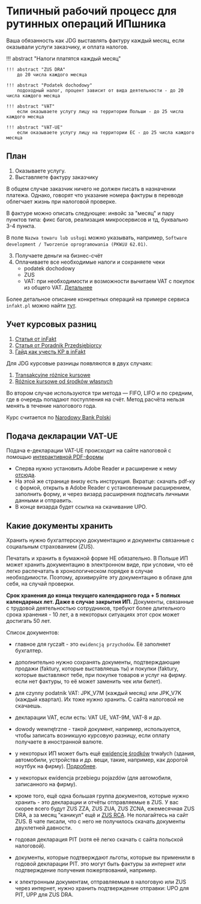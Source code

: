 # Типичный рабочий процесс для рутинных операций ИПшника

Ваша обязанность как JDG выставлять фактуру каждый месяц, если оказывали услуги заказчику, и оплата налогов.

!!! abstract "Налоги платятся каждый месяц"

    !!! abstract "ZUS DRA"
        до 20 числа каждого месяца

    !!! abstract "Podatek dochodowy"
        подоходный налог, процент зависит от вида деятельности - до 20 числа каждого месяца

    !!! abstract "VAT"
        если оказываете услугу лицу на территории Польши - до 25 числа каждого месяца

    !!! abstract "VAT-UE"
        если оказываете услугу лицу на территории ЕС - до 25 числа каждого месяца

## План

1. Оказываете услугу.
2. Выставляете фактуру заказчику

В общем случае заказчик ничего не должен писать в назначении платежа. Однако, говорят что указание номера фактуры в переводе облегчает жизнь при налоговой проверке.

В фактуре можно описать следующее: инвойс за "месяц" и пару пунктов типа: фикс багов, реализация микросервисов и тд, буквально 3-4 пункта.

В поле `Nazwa towaru lub usługi` можно указывать, например, `Software development / Tworzenie oprogramowania (PKWiU 62.01)`.

3. Получаете деньги на бизнес-счёт
4. Оплачиваете все необходимые налоги и сохраняете чеки
    - podatek dochodowy
    - ZUS
    - VAT: при необходимости и возможности вычитаем VAT с покупок из общего VAT. [Детальнее][1]

Более детальное описание конкретных операций на примере сервиса `infakt.pl` можно найти [тут][2].

## Учет курсовых разниц

1. [Статья от inFakt][3]
2. [Статья от Poradnik Przedsiębiorcy][4]
3. [Гайд как учесть КР в inFakt][5]

Для JDG курсовые разницы появляются в двух случаях:

1. [Transakcyjne różnice kursowe][6]
2. [Różnice kursowe od środków własnych][7]

Во втором случае используются три метода — FIFO, LIFO и по средним, где в очередь попадают поступления на счёт.
Метод расчёта нельзя менять в течение налогового года.

Курс считается по [Narodowy Bank Polski][8]

## Подача декларации VAT-UE

Подача e-декларации VAT-UE происходит на сайте налоговой с помощью [интерактивной PDF-формы][9]

- Сперва нужно установить Adobe Reader и расширение к нему [отсюда][10].
- На этой же странице внизу есть инструкция. Вкратце: скачать pdf-ку с формой, открыть в Adobe Reader с установленным
    расширением, заполнить форму, и через визард расширения подписать личными данными и отправить.
- В конце визарда будет ссылка на скачивание UPO.

## Какие документы хранить

Хранить нужно бухгалтерскую документацию и документы связанные с социальным страхованием (ZUS).

Печатать и хранить в бумажной форме НЕ обязательно.
В Польше ИП может хранить документацию в электронном виде, при условии, что её легко распечатать в хронологическом порядке в случае необходимости.
Поэтому, архивируйте эту документацию в облаке для себя, на случай проверки.

**Срок хранения до конца текущего календарного года + 5 полных календарных лет. Даже в случае закрытия ИП.**
Документы, связанные с трудовой деятельностью сотрудников, требуют более длительного срока хранения - 10 лет, а в некоторых ситуациях этот срок может достигать 50 лет.

Список документов:

- главное для ryczałt - это `ewidencją przychodów`. Её заполняет бухгалтер.

- дополнительно нужно сохранять документы, подтверждающие продажи (faktury, которые выставляешь ты) и покупки (faktury, которые выставляют тебе, при покупке товаров и услуг на фирму. если нет фактуры, то её может заменить чек или билет).

- для czynny podatnik VAT: JPK_V7M (каждый месяц) или JPK_V7K (каждый квартал). Их тоже нужно хранить. С сайта налоговой не скачаешь.

- декларации VAT, если есть: VAT UE, VAT-9M, VAT-8 и др.

- dowody wewnętrzne - такой документ, например, используется, чтобы записать возникшую курсовую разницу, если оплату получаете в иностранной валюте.

- у некоторых ИП может быть ещё [ewidencję środków][11] trwałych (здания, автомобили, устройства и др. вещи, такие, например, как дорогой ноутбук на фирму). [Подробнее][12].

- у некоторых ewidencja przebiegu pojazdów (для автомобиля, записанного на фирму).

- кроме того, ещё одна большая группа документов, которые нужно хранить - это декларации и отчёты отправляемые в ZUS. У вас скорее всего будут ZUS ZZA, ZUS ZUA, ZUS ZCNA, ежемесячная ZUS DRA, а за месяц "каникул" ещё и [ZUS RCA][13]. Не полагайтесь на сайт ZUS. В чате писали, что с него не получилось скачать документы двухлетней давности.

- годовая декларация PIT (хотя её легко скачать с сайта польской налоговой).

- документы, которые подтверждают льготы, которые вы применили в годовой декларации PIT. это могут быть фактуры за интернет или подтверждение получения пожертвований, например.

- к электронным документам, отправляемым в налоговую или ZUS через интернет, нужно хранить подтверждение отправки: UPO для PIT, UPP для ZUS DRA.

[1]: faq.md#vat
[2]: infakt_routine.md
[3]: https://www.infakt.pl/blog/jak-zaksiegowac-roznice-kursowe
[4]: https://poradnikprzedsiebiorcy.pl/-ryczalt-a-roznice-kursowe
[5]: infakt_routine.md#poluchenie-oplaty-i-uchet-kursovykh-raznits
[6]: https://pomoc.ifirma.pl/pomoc-artykul/transakcyjne-roznice-kursowe-u-ryczaltowca
[7]: https://www.ifirma.pl/blog/roznice-kursowe-od-srodkow-wlasnych-a-ryczalt.html
[8]: https://www.nbp.pl/home.aspx?c=/ascx/archa.ascx
[9]: https://www.podatki.gov.pl/vat/e-deklaracje-vat/formularze-vat/#VAT-UE
[10]: https://www.podatki.gov.pl/e-deklaracje/wtyczka-do-podpisywania-i-przesylania-danych-xml-z-interaktywnych-formularzy-pdf/
[11]: https://stat.gov.pl/metainformacje/slownik-pojec/pojecia-stosowane-w-statystyce-publicznej/938,pojecie.html
[12]: https://poradnikprzedsiebiorcy.pl/-ewidencja-srodkow-trwalych
[13]: zus_vacation/#ezhemesiachnye-otchioty-vo-vremia-zus-kanikul
